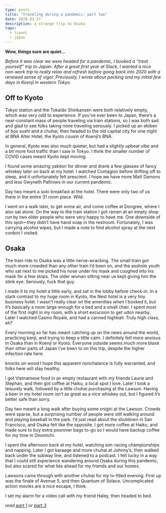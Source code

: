 ```yaml
---
type: posts
title: "Traveling during a pandemic: part two"
date: 2020-03-17
description: a strange trip to Osaka
tags:
  - travel
  - japan
---
```


**Wow, things sure are quiet...**

*Before it was clear we were headed for a pandemic, I booked a “treat yourself” trip to Japan. After a great first year at Slack, I wanted a nice non-work trip to really relax and refresh before going back into 2020 with a renewed sense of vigor. Previously, I wrote about packing and my initial few days in Koenji in western Tokyo.*

## Off to Kyoto

Tokyo station and the Tokaido Shinkansen were both relatively empty, which was very odd to experience. If you’ve ever been to Japan, there’s a near-constant mass of people traveling via train stations, so I was both sad and glad to see folks taking none traveling seriously. I picked up an ekiben of box sushi and a chuhai, then headed to the old capital city for one night at BNA Alter Hotel, the Kyoto cousin of Koenji’s BNA.

In general, Kyoto was also much quieter, but had a slightly upbeat vibe and a bit more foot traffic than I saw in Tokyo. I think the smaller number of COVID cases meant Kyoto kept moving.

I found some amazing yakitori for dinner and drank a few glasses of fancy whiskey later on back at my hotel. I watched Contagion before drifting off to sleep, and it unfortunately felt prescient. I hope we have more Matt Damons and less Gwyneth Paltrows in our current pandemic.

Day two meant a solo breakfast at the hotel. There were only two of us there in the entire 31 room place. Wild.

I went on a walk later, to get some air, and come coffee at Dongree, where I also sat alone. On the way to the train station I got ramen at an empty shop run by two older people who were very happy to have me. One downside of this spot—they didn’t have hand soap in the restroom. Fortunately, I was carrying alcohol wipes, but I made a note to find alcohol spray at the next conbini I visited.

## Osaka

The train ride to Osaka was a little nerve-wracking. The small train got much more crowded than any other train I’d been on, and the asshole youth who sat next to me picked his nose under his mask and coughed into his mask for a few stops. The older woman sitting near us kept giving him the stink eye. Seriously, fuck that guy.

I made it to my hotel a little early, and sat in the lobby before check-in. In a stark contrast to my huge room in Kyoto, the Nest hotel is a very tiny business hotel. I wasn’t really clear on the amenities when I booked it, but it’s basically a room large enough for a bed and a small chair. I spent most of the first night in my room, with a short excursion to get udon nearby. Later I watched Casino Royale, and had a canned highball. Truly high class, eh?

Every morning so far has meant catching up on the news around the world, practicing kanji, and trying to keep a little calm. I definitely felt more anxious in Osaka than in Koenji or Kyoto. Everyone outside seems much more blasé than other parts of Japan I’ve been to on this trip, despite the higher infection rate here. 

*knocks on wood* I hope this apparent nonchalance is fully warranted, and folks here will stay healthy.

I got Vietnamese food in an empty restaurant with my friends Laurie and Stephan, and then got coffee at Haiku, a local spot I love. Later I took a leisurely walk, followed by a little chuhai purchasing at the Lawson. Having a beer in my hotel room isn’t as great as a nice whiskey out, but I figured it’s better safe than sorry. 

Day two meant a long walk after buying some onigiri at the Lawson. Crowds were sparse, but a surprising number of people were still walking around and playing baseball in the park. I’d just read about the shutdown in San Francisco, and Osaka felt like the opposite. I got more coffee at Haiku, and made sure to buy extra pourover bags to-go so I would have backup coffee for my time in Onomichi.

I spent the afternoon back at my hotel, watching sim-racing championships and napping. Later I got karaage and more chuhai at Johnny’s, then walked back under the subway line, and listened to a podcast. I felt lucky in a way that I could still experience wandering around Osaka during this pandemic, but also scared for what lies ahead for my friends and our homes.

Lawsons came through with another chuhai for my tv-filled evening. First up was the finale of Avenue 5, and then Quantum of Solace. Uncomplicated action movies are a nice escape, I think.

I set my alarm for a video call with my friend Haley, then headed to bed. 

*read [part 1](https://www.brookshelley.com/posts/2020-03-17-traveling-during-a-pandemic/) or [part 3](https://www.brookshelley.com/posts/2020-03-19-traveling-during-a-pandemic-part-three/)* 


